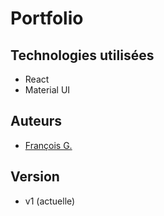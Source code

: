 # Portfolio

## Technologies utilisées

- React
- Material UI

## Auteurs

- [François G.](https://github.com/frapuks)

## Version

- v1 (actuelle)